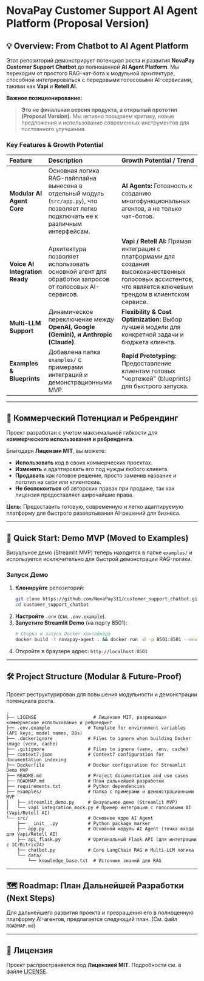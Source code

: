 # NovaPay Customer Support AI Agent Platform (Proposal Version)

## 💡 Overview: From Chatbot to AI Agent Platform

Этот репозиторий демонстрирует потенциал роста и развития **NovaPay Customer Support Chatbot** до полноценной **AI Agent Platform**. Мы переходим от простого RAG-чат-бота к модульной архитектуре, способной интегрироваться с передовыми голосовыми AI-сервисами, такими как **Vapi** и **Retell AI**.

**Важное позиционирование:**
> **Это не финальная версия продукта, а открытый прототип (Proposal Version).** Мы активно поощряем критику, новые предложения и использование современных инструментов для постоянного улучшения.

### Key Features & Growth Potential

| Feature | Description | Growth Potential / Trend |
| :--- | :--- | :--- |
| **Modular AI Agent Core** | Основная логика RAG-пайплайна вынесена в отдельный модуль (`src/app.py`), что позволяет легко подключать ее к различным интерфейсам. | **AI Agents:** Готовность к созданию многофункциональных агентов, а не только чат-ботов. |
| **Voice AI Integration Ready** | Архитектура позволяет использовать основной агент для обработки запросов от голосовых AI-сервисов. | **Vapi / Retell AI:** Прямая интеграция с платформами для создания высококачественных голосовых ассистентов, что является ключевым трендом в клиентском сервисе. |
| **Multi-LLM Support** | Динамическое переключение между **OpenAI, Google (Gemini), и Anthropic (Claude)**. | **Flexibility & Cost Optimization:** Выбор лучшей модели для конкретной задачи и бюджета клиента. |
| **Examples & Blueprints** | Добавлена папка `examples/` с примерами интеграций и демонстрационными MVP. | **Rapid Prototyping:** Предоставление клиентам готовых "чертежей" (blueprints) для быстрого запуска. |

---

## 💼 Коммерческий Потенциал и Ребрендинг

Проект разработан с учетом максимальной гибкости для **коммерческого использования и ребрендинга**.

Благодаря **Лицензии MIT**, вы можете:
*   **Использовать** код в своих коммерческих проектах.
*   **Изменять** и адаптировать его под нужды любого клиента.
*   **Продавать** как готовое решение, просто заменив название и логотип на свои или клиентские.
*   **Не беспокоиться** об авторских правах при продаже, так как лицензия предоставляет широчайшие права.

**Цель:** Предоставить готовую, современную и легко адаптируемую платформу для быстрого развертывания AI-решений для бизнеса.

---

## 🚀 Quick Start: Demo MVP (Moved to Examples)

Визуальное демо (Streamlit MVP) теперь находится в папке `examples/` и используется исключительно для быстрой демонстрации RAG-логики.

### Запуск Демо
1.  **Клонируйте** репозиторий:
    ```bash
    git clone https://github.com/NovaPay311/customer_support_chatbot.git
    cd customer_support_chatbot
    ```
2.  **Настройте** `.env` (см. `.env.example`).
3.  **Запустите Streamlit Demo** (на порту 8501):
    ```bash
    # Сборка и запуск Docker-контейнера
    docker build -t novapay-agent . && docker run -d -p 8501:8501 --env-file .env --name novapay-agent novapay-agent streamlit run examples/streamlit_demo.py --server.port=8501 --server.address=0.0.0.0
    ```
4.  Откройте в браузере адрес: `http://localhost:8501`

---

## 🛠️ Project Structure (Modular & Future-Proof)

Проект реструктурирован для повышения модульности и демонстрации потенциала роста.

```
.
├── LICENSE                     # Лицензия MIT, разрешающая коммерческое использование и ребрендинг
├── .env.example              # Template for environment variables (API keys, model names, DBs)
├── .dockerignore             # Files to ignore when building Docker image (venv, cache)
├── .gitignore                # Files to ignore (venv, .env, cache)
├── context7.json             # Context7 configuration for documentation indexing
├── Dockerfile                # Docker configuration for Streamlit Demo MVP
├── README.md                 # Project documentation and use cases
├── ROADMAP.md                # План дальнейшей разработки
├── requirements.txt          # Python dependencies
├── examples/                 # Папка с примерами и демонстрационными MVP
│   ├── streamlit_demo.py     # Визуальное демо (Streamlit MVP)
│   └── vapi_integration_mock.py # Пример интеграции с голосовыми AI (Vapi/Retell AI)
└── src/                      # Основное ядро AI Agent
    ├── __init__.py           # Python package marker
    ├── app.py                # Основной модуль AI Agent (точка входа для Vapi/Retell AI)
    ├── api_flask.py          # Оригинальный Flask API (для интеграции с 1C/Bitrix24)
    ├── chatbot.py            # Core LangChain RAG и Multi-LLM логика
    └── data/
        └── knowledge_base.txt  # Источник знаний для RAG
```

---

## 🗺️ Roadmap: План Дальнейшей Разработки (Next Steps)

Для дальнейшего развития проекта и превращения его в полноценную платформу AI-агентов, предлагается следующий план. (См. файл `ROADMAP.md`)

---

## 📄 Лицензия

Проект распространяется под **Лицензией MIT**. Подробности см. в файле [LICENSE](LICENSE).
